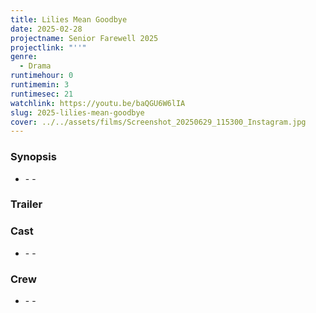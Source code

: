 ```yaml
---
title: Lilies Mean Goodbye
date: 2025-02-28
projectname: Senior Farewell 2025
projectlink: "''"
genre:
  - Drama
runtimehour: 0
runtimemin: 3
runtimesec: 21
watchlink: https://youtu.be/baQGU6W6lIA
slug: 2025-lilies-mean-goodbye
cover: ../../assets/films/Screenshot_20250629_115300_Instagram.jpg
---
```

### Synopsis

*   \- -

### Trailer

### Cast

*   \- -

### Crew

*   \- -
